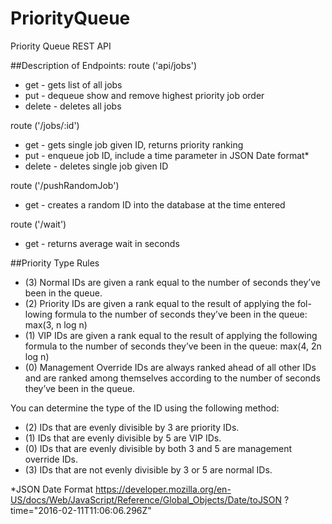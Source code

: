 # PriorityQueue
Priority Queue REST API 



##Description of Endpoints:
route ('api/jobs')
  - get - gets list of all jobs 
  - put - dequeue show and remove highest priority job order 
  - delete - deletes all jobs

route ('/jobs/:id')
  - get - gets single job given ID, returns priority ranking
  - put - enqueue job ID, include a time parameter in JSON Date format*
  - delete - deletes single job given ID

route ('/pushRandomJob')
  - get - creates a random ID into the database at the time entered

route ('/wait')
  - get - returns average wait in seconds





##Priority Type Rules
  - (3) Normal IDs are given a rank equal to the number of seconds they’ve been in the queue.
  - (2) Priority IDs are given a rank equal to the result of applying the fol- lowing formula to the number of seconds they’ve been in the queue:
max(3, n log n)
  - (1) VIP IDs are given a rank equal to the result of applying the following
formula to the number of seconds they’ve been in the queue: max(4, 2n log n)
  - (0) Management Override IDs are always ranked ahead of all other IDs and are ranked among themselves according to the number of seconds they’ve been in the queue.

You can determine the type of the ID using the following method:
  - (2) IDs that are evenly divisible by 3 are priority IDs.
  - (1) IDs that are evenly divisible by 5 are VIP IDs.
  - (0) IDs that are evenly divisible by both 3 and 5 are management override
IDs.
  - (3) IDs that are not evenly divisible by 3 or 5 are normal IDs.


*JSON Date Format 
https://developer.mozilla.org/en-US/docs/Web/JavaScript/Reference/Global_Objects/Date/toJSON
?time="2016-02-11T11:06:06.296Z"


